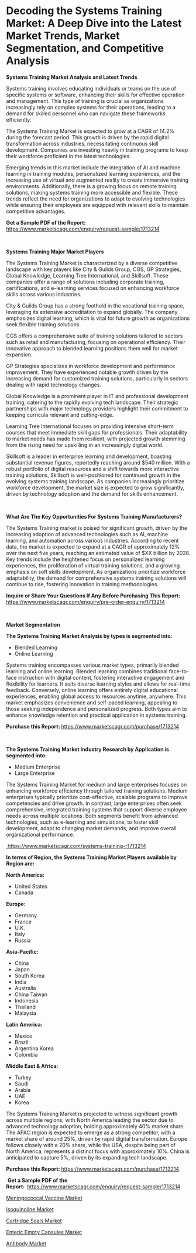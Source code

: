 <p><h1>Decoding the Systems Training Market: A Deep Dive into the Latest Market Trends, Market Segmentation, and Competitive Analysis</h1></p><p><strong>Systems Training Market Analysis and Latest Trends</strong></p>
<p><p>Systems training involves educating individuals or teams on the use of specific systems or software, enhancing their skills for effective operation and management. This type of training is crucial as organizations increasingly rely on complex systems for their operations, leading to a demand for skilled personnel who can navigate these frameworks efficiently.</p><p>The Systems Training Market is expected to grow at a CAGR of 14.2% during the forecast period. This growth is driven by the rapid digital transformation across industries, necessitating continuous skill development. Companies are investing heavily in training programs to keep their workforce proficient in the latest technologies. </p><p>Emerging trends in this market include the integration of AI and machine learning in training modules, personalized learning experiences, and the increasing use of virtual and augmented reality to create immersive training environments. Additionally, there is a growing focus on remote training solutions, making systems training more accessible and flexible. These trends reflect the need for organizations to adapt to evolving technologies while ensuring their employees are equipped with relevant skills to maintain competitive advantages.</p></p>
<p><strong>Get a Sample PDF of the Report:&nbsp;</strong> <a href="https://www.marketscagr.com/enquiry/request-sample/1713214?utm_campaign=1693&utm_medium=2&utm_source=Github&utm_content=ia&utm_term=22102024&utm_id=systems-training">https://www.marketscagr.com/enquiry/request-sample/1713214</a></p>
<p>&nbsp;</p>
<p><strong>Systems Training Major Market Players</strong></p>
<p><p>The Systems Training Market is characterized by a diverse competitive landscape with key players like City & Guilds Group, CGS, GP Strategies, Global Knowledge, Learning Tree International, and Skillsoft. These companies offer a range of solutions including corporate training, certifications, and e-learning services focused on enhancing workforce skills across various industries.</p><p>City & Guilds Group has a strong foothold in the vocational training space, leveraging its extensive accreditation to expand globally. The company emphasizes digital learning, which is vital for future growth as organizations seek flexible training solutions. </p><p>CGS offers a comprehensive suite of training solutions tailored to sectors such as retail and manufacturing, focusing on operational efficiency. Their innovative approach to blended learning positions them well for market expansion.</p><p>GP Strategies specializes in workforce development and performance improvement. They have experienced notable growth driven by the increasing demand for customized training solutions, particularly in sectors dealing with rapid technology changes.</p><p>Global Knowledge is a prominent player in IT and professional development training, catering to the rapidly evolving tech landscape. Their strategic partnerships with major technology providers highlight their commitment to keeping curricula relevant and cutting-edge.</p><p>Learning Tree International focuses on providing intensive short-term courses that meet immediate skill gaps for professionals. Their adaptability to market needs has made them resilient, with projected growth stemming from the rising need for upskilling in an increasingly digital world.</p><p>Skillsoft is a leader in enterprise learning and development, boasting substantial revenue figures, reportedly reaching around $540 million. With a robust portfolio of digital resources and a shift towards more interactive training solutions, Skillsoft is well-positioned for continued growth in the evolving systems training landscape. As companies increasingly prioritize workforce development, the market size is expected to grow significantly, driven by technology adoption and the demand for skills enhancement.</p></p>
<p>&nbsp;</p>
<p><strong>What Are The Key Opportunities For Systems Training Manufacturers?</strong></p>
<p><p>The Systems Training market is poised for significant growth, driven by the increasing adoption of advanced technologies such as AI, machine learning, and automation across various industries. According to recent data, the market is expected to expand at a CAGR of approximately 12% over the next five years, reaching an estimated value of $XX billion by 2028. Key trends include the heightened focus on personalized learning experiences, the proliferation of virtual training solutions, and a growing emphasis on soft skills development. As organizations prioritize workforce adaptability, the demand for comprehensive systems training solutions will continue to rise, fostering innovation in training methodologies.</p></p>
<p><strong>Inquire or Share Your Questions If Any Before Purchasing This Report:</strong> <a href="https://www.marketscagr.com/enquiry/pre-order-enquiry/1713214?utm_campaign=1693&utm_medium=2&utm_source=Github&utm_content=ia&utm_term=22102024&utm_id=systems-training">https://www.marketscagr.com/enquiry/pre-order-enquiry/1713214</a></p>
<p>&nbsp;</p>
<p><strong>Market Segmentation</strong></p>
<p><strong>The Systems Training Market Analysis by types is segmented into:</strong></p>
<p><ul><li>Blended Learning</li><li>Online Learning</li></ul></p>
<p><p>Systems training encompasses various market types, primarily blended learning and online learning. Blended learning combines traditional face-to-face instruction with digital content, fostering interactive engagement and flexibility for learners. It suits diverse learning styles and allows for real-time feedback. Conversely, online learning offers entirely digital educational experiences, enabling global access to resources anytime, anywhere. This market emphasizes convenience and self-paced learning, appealing to those seeking independence and personalized progress. Both types aim to enhance knowledge retention and practical application in systems training.</p></p>
<p><strong>Purchase this Report:&nbsp;</strong><a href="https://www.marketscagr.com/purchase/1713214?utm_campaign=1693&utm_medium=2&utm_source=Github&utm_content=ia&utm_term=22102024&utm_id=systems-training">https://www.marketscagr.com/purchase/1713214</a></p>
<p>&nbsp;</p>
<p><strong>The Systems Training Market Industry Research by Application is segmented into:</strong></p>
<p><ul><li>Medium Enterprise</li><li>Large Enterprise</li></ul></p>
<p><p>The Systems Training Market for medium and large enterprises focuses on enhancing workforce efficiency through tailored training solutions. Medium enterprises typically prioritize cost-effective, scalable programs to improve competencies and drive growth. In contrast, large enterprises often seek comprehensive, integrated training systems that support diverse employee needs across multiple locations. Both segments benefit from advanced technologies, such as e-learning and simulations, to foster skill development, adapt to changing market demands, and improve overall organizational performance.</p></p>
<p><a href="https://www.marketscagr.com/systems-training-r1713214?utm_campaign=1693&utm_medium=2&utm_source=Github&utm_content=ia&utm_term=22102024&utm_id=systems-training">&nbsp;https://www.marketscagr.com/systems-training-r1713214</a></p>
<p><strong>In terms of Region, the Systems Training Market Players available by Region are:</strong></p>
<p>
    <p> <strong> North America: </strong>
        <ul>
            <li>United States</li>
            <li>Canada</li>
        </ul>
        </p> 
    <p> <strong> Europe: </strong>
        <ul>
            <li>Germany</li>
            <li>France</li>
            <li>U.K.</li>
            <li>Italy</li>
            <li>Russia</li>
        </ul>
        </p> 
    <p> <strong> Asia-Pacific: </strong>
        <ul>
            <li>China</li>
            <li>Japan</li>
            <li>South Korea</li>
            <li>India</li>
            <li>Australia</li>
            <li>China Taiwan</li>
            <li>Indonesia</li>
            <li>Thailand</li>
            <li>Malaysia</li>
        </ul>
        </p> 
    <p> <strong> Latin America: </strong>
        <ul>
            <li>Mexico</li>
            <li>Brazil</li>
            <li>Argentina Korea</li>
            <li>Colombia</li>
        </ul>
        </p> 
    <p> <strong> Middle East & Africa: </strong>
        <ul>
            <li>Turkey</li>
            <li>Saudi</li>
            <li>Arabia</li>
            <li>UAE</li>
            <li>Korea</li>
        </ul>
    </p>
    </p>
<p><p>The Systems Training Market is projected to witness significant growth across multiple regions, with North America leading the sector due to advanced technology adoption, holding approximately 40% market share. The APAC region is expected to emerge as a strong competitor, with a market share of around 25%, driven by rapid digital transformation. Europe follows closely with a 20% share, while the USA, despite being part of North America, represents a distinct focus with approximately 10%. China is anticipated to capture 5%, driven by its expanding tech landscape.</p></p>
<p><strong>Purchase this Report: </strong><a href="https://www.marketscagr.com/purchase/1713214?utm_campaign=1693&utm_medium=2&utm_source=Github&utm_content=ia&utm_term=22102024&utm_id=systems-training">https://www.marketscagr.com/purchase/1713214</a></p>
<p>&nbsp;<strong>Get a Sample PDF of the Report:&nbsp;&nbsp;</strong><a href="https://www.marketscagr.com/enquiry/request-sample/1713214?utm_campaign=1693&utm_medium=2&utm_source=Github&utm_content=ia&utm_term=22102024&utm_id=systems-training">https://www.marketscagr.com/enquiry/request-sample/1713214</a></p>
<p><strong></strong></p>
<p><p><a href="https://www.linkedin.com/pulse/meningococcal-vaccine-industry-forecast-market-shifts-strategic-bxjtc?utm_campaign=1693&utm_medium=2&utm_source=Github&utm_content=ia&utm_term=22102024&utm_id=systems-training">Meningococcal Vaccine Market</a></p><p><a href="https://www.linkedin.com/pulse/unveiling-market-trends-global-isoquinoline-growth-regional-yanse?utm_campaign=1693&utm_medium=2&utm_source=Github&utm_content=ia&utm_term=22102024&utm_id=systems-training">Isoquinoline Market</a></p><p><a href="https://issuu.com/reportprime-2/docs/cartridge-seals-market-size-2030.pp_2a240952e0d84c?utm_campaign=1693&utm_medium=2&utm_source=Github&utm_content=ia&utm_term=22102024&utm_id=systems-training">Cartridge Seals Market</a></p><p><a href="https://www.linkedin.com/pulse/enteric-empty-capsules-market-regional-outlook-competition-2024-2031-2fope?utm_campaign=1693&utm_medium=2&utm_source=Github&utm_content=ia&utm_term=22102024&utm_id=systems-training">Enteric Empty Capsules Market</a></p><p><a href="https://www.linkedin.com/pulse/comprehensive-antibody-market-report-segmentation-type-application-blsbe?utm_campaign=1693&utm_medium=2&utm_source=Github&utm_content=ia&utm_term=22102024&utm_id=systems-training">Antibody Market</a></p></p>